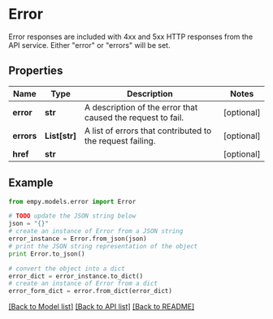 # Error

Error responses are included with 4xx and 5xx HTTP responses from the API service. Either \"error\" or \"errors\" will be set.

## Properties
Name | Type | Description | Notes
------------ | ------------- | ------------- | -------------
**error** | **str** | A description of the error that caused the request to fail. | [optional] 
**errors** | **List[str]** | A list of errors that contributed to the request failing. | [optional] 
**href** | **str** |  | [optional] 

## Example

```python
from empy.models.error import Error

# TODO update the JSON string below
json = "{}"
# create an instance of Error from a JSON string
error_instance = Error.from_json(json)
# print the JSON string representation of the object
print Error.to_json()

# convert the object into a dict
error_dict = error_instance.to_dict()
# create an instance of Error from a dict
error_form_dict = error.from_dict(error_dict)
```
[[Back to Model list]](../README.md#documentation-for-models) [[Back to API list]](../README.md#documentation-for-api-endpoints) [[Back to README]](../README.md)


